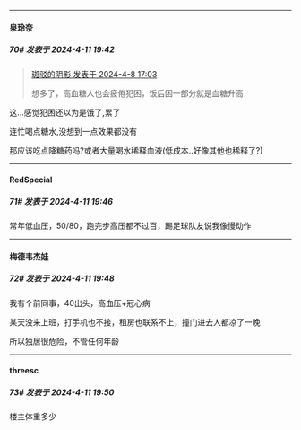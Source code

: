 ﻿
*****

####  泉玲奈  
##### 70#       发表于 2024-4-11 19:42

<blockquote><a href="httphttps://bbs.saraba1st.com/2b/forum.php?mod=redirect&amp;goto=findpost&amp;pid=64526837&amp;ptid=2178826" target="_blank">斑驳的阴影 发表于 2024-4-8 17:03</a>

想多了，高血糖人也会疲倦犯困，饭后困一部分就是血糖升高</blockquote>
这...感觉犯困还以为是饿了,累了

连忙喝点糖水,没想到一点效果都没有

那应该吃点降糖药吗?或者大量喝水稀释血液(低成本..好像其他也稀释了?)


*****

####  RedSpecial  
##### 71#       发表于 2024-4-11 19:46

常年低血压，50/80，跑完步高压都不过百，踢足球队友说我像慢动作

*****

####  梅德韦杰娃  
##### 72#       发表于 2024-4-11 19:48

我有个前同事，40出头，高血压+冠心病

某天没来上班，打手机也不接，租房也联系不上，撞门进去人都凉了一晚

所以独居很危险，不管任何年龄


*****

####  threesc  
##### 73#       发表于 2024-4-11 19:50

楼主体重多少

